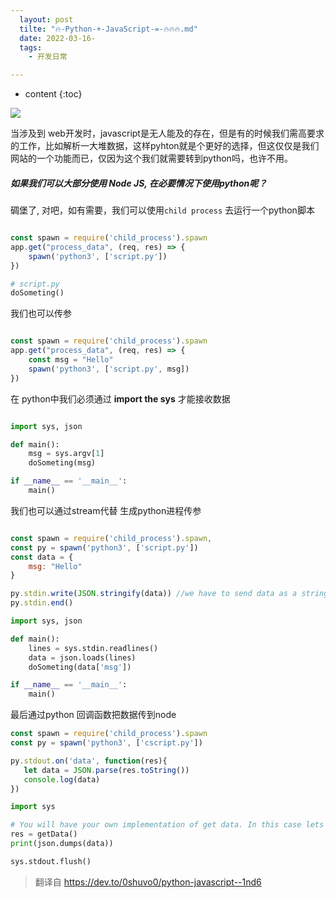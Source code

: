 ```yaml
---
  layout: post
  tilte: "🔥-Python-+-JavaScript-=-🔥🔥🔥.md"
  date: 2022-03-16-
  tags: 
    - 开发日常

---
```



* content
{:toc}


![](https://upload-images.jianshu.io/upload_images/15312191-4f619d39eb0b8eff.png?imageMogr2/auto-orient/strip%7CimageView2/2/w/1240)




当涉及到 web开发时，javascript是无人能及的存在，但是有的时候我们需高要求的工作，比如解析一大堆数据，这样pyhton就是个更好的选择，但这仅仅是我们网站的一个功能而已，仅因为这个我们就需要转到python吗，也许不用。
##### 如果我们可以大部分使用 Node JS, 在必要情况下使用python呢？
碉堡了, 对吧，如有需要，我们可以使用`child process` 去运行一个python脚本
```js

const spawn = require('child_process').spawn
app.get("process_data", (req, res) => {
    spawn('python3', ['script.py'])
})

```
```python
# script.py
doSometing()
```
我们也可以传参
```js

const spawn = require('child_process').spawn
app.get("process_data", (req, res) => {
    const msg = "Hello"
    spawn('python3', ['script.py', msg])
})

```
在 python中我们必须通过 **import the sys** 才能接收数据
```python

import sys, json

def main():
    msg = sys.argv[1]
    doSometing(msg)

if __name__ == '__main__':
    main()

```
我们也可以通过stream代替 生成python进程传参
```js

const spawn = require('child_process').spawn,
const py = spawn('python3', ['script.py'])
const data = {
    msg: "Hello"
}

py.stdin.write(JSON.stringify(data)) //we have to send data as a string, so we are using JSON.stringify
py.stdin.end()

```
```python
import sys, json

def main():
    lines = sys.stdin.readlines()
    data = json.loads(lines)
    doSometing(data['msg'])

if __name__ == '__main__':
    main()
```

最后通过python 回调函数把数据传到node
```js
const spawn = require('child_process').spawn
const py = spawn('python3', ['cscript.py'])

py.stdout.on('data', function(res){
   let data = JSON.parse(res.toString())
   console.log(data)
})
```
```python
import sys

# You will have your own implementation of get data. In this case lets assume it returns a dict/json
res = getData()
print(json.dumps(data))

sys.stdout.flush()
```
> 翻译自 https://dev.to/0shuvo0/python-javascript--1nd6
